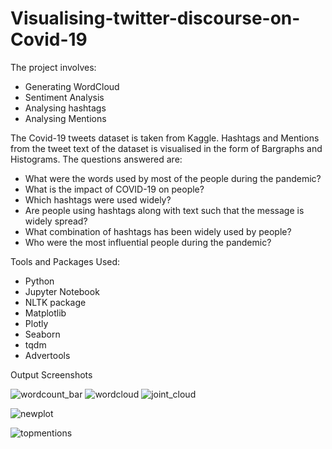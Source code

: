# Visualising-twitter-discourse-on-Covid-19
The project involves:
* Generating WordCloud
* Sentiment Analysis
* Analysing hashtags
* Analysing Mentions

The Covid-19 tweets dataset is taken from Kaggle.
Hashtags and Mentions from the tweet text of the dataset is visualised in the form of Bargraphs and Histograms.
The questions answered are:
* What were the words used by most of the people during the pandemic?
* What is the impact of COVID-19 on people?
* Which hashtags were used widely?
* Are people using hashtags along with text such that the message is widely spread?
* What combination of hashtags has been widely used by people?
* Who were the most influential people during the pandemic?

Tools and Packages Used:
* Python 
* Jupyter Notebook
* NLTK package
* Matplotlib
* Plotly
* Seaborn
* tqdm
* Advertools

Output Screenshots

![wordcount_bar](https://user-images.githubusercontent.com/57038528/115099282-991ecf80-9f52-11eb-971c-654da7de546a.png)
![wordcloud](https://user-images.githubusercontent.com/57038528/115099277-915f2b00-9f52-11eb-8b9d-c7309466007a.png)
![joint_cloud](https://user-images.githubusercontent.com/57038528/115099280-958b4880-9f52-11eb-845b-2a8e3daff46a.png)

![newplot](https://user-images.githubusercontent.com/57038528/115099173-d171de00-9f51-11eb-8a26-525404c5284b.png)

![topmentions](https://user-images.githubusercontent.com/57038528/115099454-9375b980-9f53-11eb-909c-f697082043ce.png)



